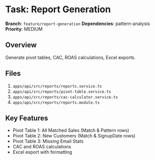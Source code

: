 # Task: Report Generation

**Branch**: `feature/report-generation`
**Dependencies**: pattern-analysis
**Priority**: MEDIUM

## Overview
Generate pivot tables, CAC, ROAS calculations, Excel exports.

## Files
1. `apps/api/src/reports/reports.service.ts`
2. `apps/api/src/reports/pivot-table.service.ts`
3. `apps/api/src/reports/cac-calculator.service.ts`
4. `apps/api/src/reports/reports.module.ts`

## Key Features
- Pivot Table 1: All Matched Sales (Match & Pattern rows)
- Pivot Table 2: New Customers (Match & SignupDate rows)
- Pivot Table 3: Missing Email Stats
- CAC and ROAS calculations
- Excel export with formatting
